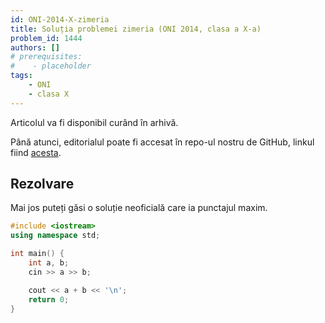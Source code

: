 ```yaml
---
id: ONI-2014-X-zimeria
title: Soluția problemei zimeria (ONI 2014, clasa a X-a)
problem_id: 1444
authors: []
# prerequisites:
#    - placeholder
tags:
    - ONI
    - clasa X
---
```

Articolul va fi disponibil curând în arhivă.

Până atunci, editorialul poate fi accesat în repo-ul nostru de GitHub, linkul fiind [acesta](https://github.com/roalgo-discord/Romanian-Olympiad-Solutions/blob/main/ONI%20(national%20olympiad)/2014/10/zimeria.pdf).

## Rezolvare

Mai jos puteți găsi o soluție neoficială care ia punctajul maxim.

```cpp
#include <iostream>
using namespace std;

int main() {
    int a, b;
    cin >> a >> b;

    cout << a + b << '\n';
    return 0;
}
```

